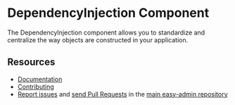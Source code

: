 DependencyInjection Component
=============================

The DependencyInjection component allows you to standardize and centralize the
way objects are constructed in your application.

Resources
---------

 * [Documentation](https://easy-admin.com/doc/current/components/dependency_injection.html)
 * [Contributing](https://easy-admin.com/doc/current/contributing/index.html)
 * [Report issues](https://github.com/easy-admin/easy-admin/issues) and
   [send Pull Requests](https://github.com/easy-admin/easy-admin/pulls)
   in the [main easy-admin repository](https://github.com/easy-admin/easy-admin)
